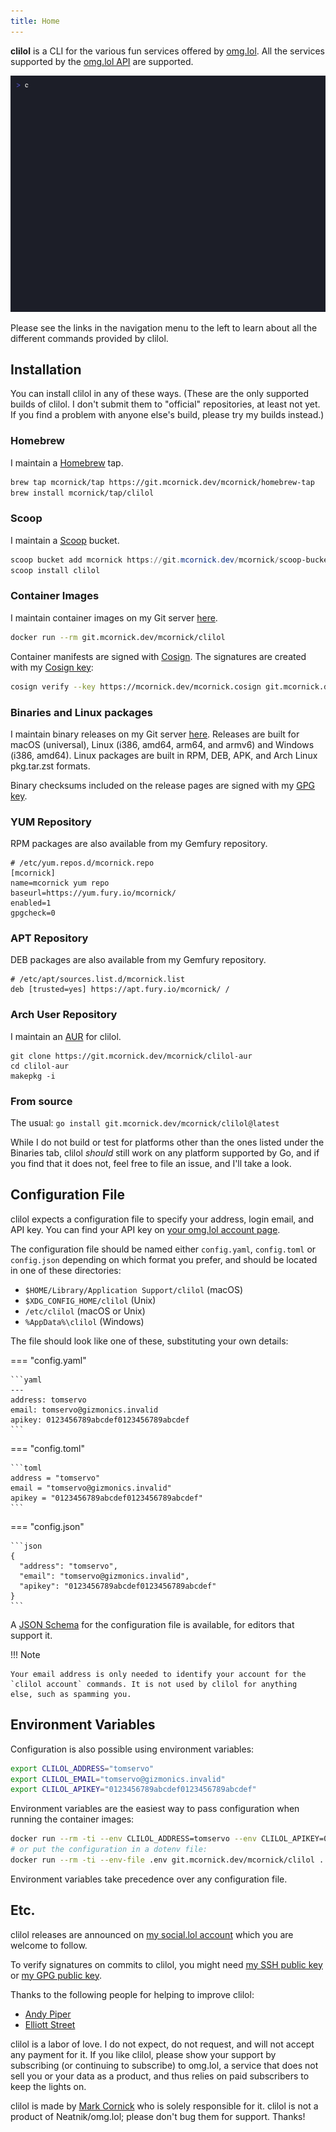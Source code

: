 ```yaml
---
title: Home
---
```

__clilol__ is a CLI for the various fun services offered by
[omg.lol](https://omg.lol/). All the services supported by the [omg.lol
API](https://api.omg.lol) are supported.

![Screenshot](clilol.gif "Screenshot")

Please see the links in the navigation menu to the left to learn about
all the different commands provided by clilol.

## Installation

You can install clilol in any of these ways. (These are the only
supported builds of clilol. I don't submit them to "official"
repositories, at least not yet. If you find a problem with anyone else's
build, please try my builds instead.)

### Homebrew

I maintain a [Homebrew](https://brew.sh/) tap.

```bash
brew tap mcornick/tap https://git.mcornick.dev/mcornick/homebrew-tap
brew install mcornick/tap/clilol
```

### Scoop

I maintain a [Scoop](https://scoop.sh/) bucket.

```powershell
scoop bucket add mcornick https://git.mcornick.dev/mcornick/scoop-bucket
scoop install clilol
```

### Container Images

I maintain container images on my Git server
[here](https://git.mcornick.dev/mcornick/clilol/packages).

```bash
docker run --rm git.mcornick.dev/mcornick/clilol
```

Container manifests are signed with
[Cosign](https://docs.sigstore.dev/cosign/overview/). The signatures are
created with my [Cosign key](https://mcornick.dev/mcornick.cosign):

```bash
cosign verify --key https://mcornick.dev/mcornick.cosign git.mcornick.dev/mcornick/clilol
```

### Binaries and Linux packages

I maintain binary releases on my Git server
[here](https://git.mcornick.dev/mcornick/clilol/releases). Releases are built
for macOS (universal), Linux (i386, amd64, arm64, and armv6) and Windows
(i386, amd64). Linux packages are built in RPM, DEB, APK, and Arch Linux
pkg.tar.zst formats.

Binary checksums included on the release pages are signed with my [GPG
key](https://git.mcornick.dev/mcornick.gpg).

### YUM Repository

RPM packages are also available from my Gemfury repository.

```
# /etc/yum.repos.d/mcornick.repo
[mcornick]
name=mcornick yum repo
baseurl=https://yum.fury.io/mcornick/
enabled=1
gpgcheck=0
```

### APT Repository

DEB packages are also available from my Gemfury repository.

```
# /etc/apt/sources.list.d/mcornick.list
deb [trusted=yes] https://apt.fury.io/mcornick/ /
```

### Arch User Repository

I maintain an
[AUR](https://wiki.archlinux.org/title/Arch_User_Repository) for clilol.

```
git clone https://git.mcornick.dev/mcornick/clilol-aur
cd clilol-aur
makepkg -i
```

### From source

The usual: `go install git.mcornick.dev/mcornick/clilol@latest`

While I do not build or test for platforms other than the ones listed
under the Binaries tab, clilol _should_ still work on any platform
supported by Go, and if you find that it does not, feel free to file an
issue, and I'll take a look.

## Configuration File

clilol expects a configuration file to specify your address, login
email, and API key. You can find your API key on [your omg.lol account
page](https://home.omg.lol/account).

The configuration file should be named either `config.yaml`,
`config.toml` or `config.json` depending on which format you prefer, and
should be located in one of these directories:

- `$HOME/Library/Application Support/clilol` (macOS)
- `$XDG_CONFIG_HOME/clilol` (Unix)
- `/etc/clilol` (macOS or Unix)
- `%AppData%\clilol` (Windows)

The file should look like one of these, substituting your own details:

=== "config.yaml"

    ```yaml
    ---
    address: tomservo
    email: tomservo@gizmonics.invalid
    apikey: 0123456789abcdef0123456789abcdef
    ```

=== "config.toml"

    ```toml
    address = "tomservo"
    email = "tomservo@gizmonics.invalid"
    apikey = "0123456789abcdef0123456789abcdef"
    ```

=== "config.json"

    ```json
    {
      "address": "tomservo",
      "email": "tomservo@gizmonics.invalid",
      "apikey": "0123456789abcdef0123456789abcdef"
    }
    ```
A [JSON Schema](config.schema.json) for the configuration file is
available, for editors that support it.

!!! Note

    Your email address is only needed to identify your account for the
    `clilol account` commands. It is not used by clilol for anything
    else, such as spamming you.

## Environment Variables

Configuration is also possible using environment variables:

```sh
export CLILOL_ADDRESS="tomservo"
export CLILOL_EMAIL="tomservo@gizmonics.invalid"
export CLILOL_APIKEY="0123456789abcdef0123456789abcdef"
```

Environment variables are the easiest way to pass configuration when
running the container images:

```bash
docker run --rm -ti --env CLILOL_ADDRESS=tomservo --env CLILOL_APIKEY=0123456789abcdef0123456789abcdef --env CLILOL_EMAIL=tomservo@gizmonics.invalid git.mcornick.dev/mcornick/clilol ...
# or put the configuration in a dotenv file:
docker run --rm -ti --env-file .env git.mcornick.dev/mcornick/clilol ...
```

Environment variables take precedence over any configuration file.

## Etc.

clilol releases are announced on [my social.lol
account](https://social.lol/@mcornick) which you are welcome to follow.

To verify signatures on commits to clilol, you might need [my SSH public
key](https://git.mcornick.dev/mcornick.keys) or [my GPG public
key](https://git.mcornick.dev/mcornick.gpg).

Thanks to the following people for helping to improve clilol:

- [Andy Piper](https://github.com/andypiper)
- [Elliott Street](https://github.com/ejstreet)

clilol is a labor of love. I do not expect, do not request, and will not
accept any payment for it. If you like clilol, please show your support
by subscribing (or continuing to subscribe) to omg.lol, a service that
does not sell you or your data as a product, and thus relies on paid
subscribers to keep the lights on.

clilol is made by [Mark Cornick](https://mcornick.omg.lol) who is solely
responsible for it. clilol is not a product of Neatnik/omg.lol; please
don't bug them for support. Thanks!
